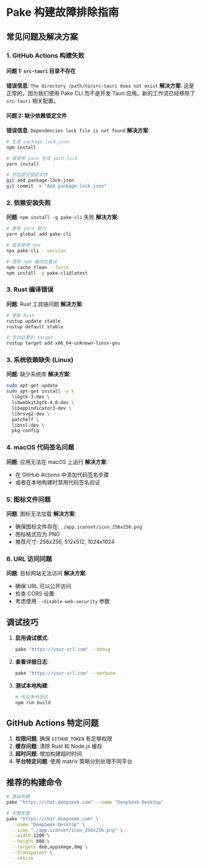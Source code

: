 # Pake 构建故障排除指南

## 常见问题及解决方案

### 1. GitHub Actions 构建失败

#### 问题 1: `src-tauri` 目录不存在
**错误信息**: `The directory /path/to/src-tauri does not exist`
**解决方案**: 这是正常的，因为我们使用 Pake CLI 而不是开发 Tauri 应用。新的工作流已经移除了 `src-tauri` 相关配置。

#### 问题 2: 缺少依赖锁定文件
**错误信息**: `Dependencies lock file is not found`
**解决方案**:
```bash
# 生成 package-lock.json
npm install

# 或使用 yarn 生成 yarn.lock
yarn install

# 然后提交锁定文件
git add package-lock.json
git commit -m "Add package-lock.json"
```

### 2. 依赖安装失败
**问题**: `npm install -g pake-cli` 失败
**解决方案**:
```bash
# 使用 yarn 替代
yarn global add pake-cli

# 或者使用 npx
npx pake-cli --version

# 清除 npm 缓存后重试
npm cache clean --force
npm install -g pake-cli@latest
```

### 3. Rust 编译错误
**问题**: Rust 工具链问题
**解决方案**:
```bash
# 更新 Rust
rustup update stable
rustup default stable

# 添加必要的 target
rustup target add x86_64-unknown-linux-gnu
```

### 3. 系统依赖缺失 (Linux)
**问题**: 缺少系统库
**解决方案**:
```bash
sudo apt-get update
sudo apt-get install -y \
  libgtk-3-dev \
  libwebkit2gtk-4.0-dev \
  libappindicator3-dev \
  librsvg2-dev \
  patchelf \
  libssl-dev \
  pkg-config
```

### 4. macOS 代码签名问题
**问题**: 应用无法在 macOS 上运行
**解决方案**:
- 在 GitHub Actions 中添加代码签名步骤
- 或者在本地构建时禁用代码签名验证

### 5. 图标文件问题
**问题**: 图标无法加载
**解决方案**:
- 确保图标文件存在: `./app.iconset/icon_256x256.png`
- 图标格式应为 PNG
- 推荐尺寸: 256x256, 512x512, 1024x1024

### 6. URL 访问问题
**问题**: 目标网站无法访问
**解决方案**:
- 确保 URL 可以公开访问
- 检查 CORS 设置
- 考虑使用 `--disable-web-security` 参数

## 调试技巧

1. **启用调试模式**:
   ```bash
   pake "https://your-url.com" --debug
   ```

2. **查看详细日志**:
   ```bash
   pake "https://your-url.com" --verbose
   ```

3. **测试本地构建**:
   ```bash
   # 先在本地测试
   npm run build
   ```

## GitHub Actions 特定问题

1. **权限问题**: 确保 `GITHUB_TOKEN` 有足够权限
2. **缓存问题**: 清除 Rust 和 Node.js 缓存
3. **超时问题**: 增加构建超时时间
4. **平台特定问题**: 使用 matrix 策略分别处理不同平台

## 推荐的构建命令

```bash
# 基础构建
pake "https://chat.deepseek.com" --name "DeepSeek-Desktop"

# 完整配置
pake "https://chat.deepseek.com" \
  --name "DeepSeek-Desktop" \
  --icon "./app.iconset/icon_256x256.png" \
  --width 1200 \
  --height 800 \
  --targets deb,appimage,dmg \
  --transparent \
  --resize